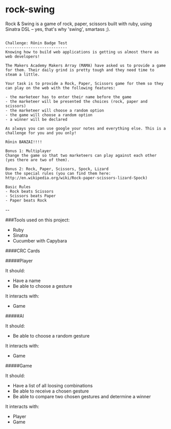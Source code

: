 rock-swing
==========

Rock &amp; Swing is a game of rock, paper, scissors built with ruby, using Sinatra DSL – yes, that's why 'swing', smartass ;).

```

Challenge: Rōnin Badge Test
---------------------------
Knowing how to build web applications is getting us almost there as web developers!

The Makers Academy Makers Array (MAMA) have asked us to provide a game for them. Their daily grind is pretty tough and they need time to steam a little.

Your task is to provide a Rock, Paper, Scissors game for them so they can play on the web with the following features:

- the marketeer has to enter their name before the game
- the marketeer will be presented the choices (rock, paper and scissors)
- the marketeer will choose a random option
- the game will choose a random option
- a winner will be declared

As always you can use google your notes and everything else. This is a challenge for you and you only!

Rōnin BANZAI!!!!

Bonus 1: Multiplayer
Change the game so that two marketeers can play against each other (yes there are two of them).

Bonus 2: Rock, Paper, Scissors, Spock, Lizard
Use the special rules (you can find them here: http://en.wikipedia.org/wiki/Rock-paper-scissors-lizard-Spock)

Basic Rules
- Rock beats Scissors
- Scissors beats Paper
- Paper beats Rock

```

--


###Tools used on this project:
- Ruby
- Sinatra
- Cucumber with Capybara

####CRC Cards

#####Player

It should:

- Have a name
- Be able to choose a gesture

It interacts with:
- Game

#####AI

It should:

- Be able to choose a random gesture

It interacts with:
- Game

#####Game

It should:

- Have a list of all loosing combinations
- Be able to receive a chosen gesture
- Be able to compare two chosen gestures and determine a winner

It interacts with:
- Player
- Game